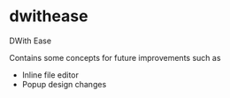 # dwithease
DWith Ease

Contains some concepts for future improvements such as
- Inline file editor
- Popup design changes
